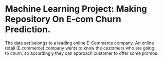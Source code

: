 # Machine Learning Project: Making Repository On E-com Churn Prediction.
The data set belongs to a leading online E-Commerce company. An online retail (E commerce) company wants to know the customers who are going to churn, so accordingly they can approach customer to offer some promos.
